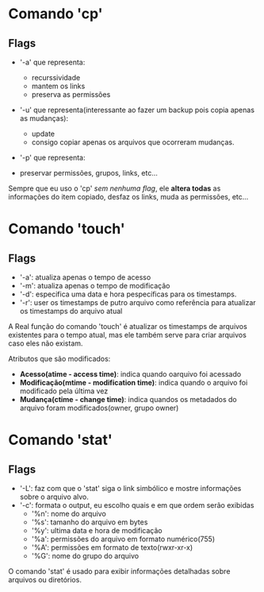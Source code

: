 # Comando 'cp'

## Flags
- '-a' que representa:
  - recurssividade
  - mantem os links
  - preserva as permissões

- '-u' que representa(interessante ao fazer um backup pois copia apenas as mudanças):
  - update
  - consigo copiar apenas os arquivos que ocorreram mudanças.

- '-p' que representa:
- preservar permissões, grupos, links, etc...

Sempre que eu uso o 'cp' *sem nenhuma flag*, ele **altera todas** as informações do item
copiado, desfaz os links, muda as permissões, etc...
<br>

# Comando 'touch'

## Flags
- '-a': atualiza apenas o tempo de acesso
- '-m': atualiza apenas o tempo de modificação
- '-d': especifica uma data e hora pespecíficas para os timestamps.
- '-r': user os timestamps de putro arquivo como referência para atualizar os timestamps do arquivo atual


A Real função do comando 'touch' é atualizar os timestamps de arquivos existentes para o tempo atual,
mas ele também serve para criar arquivos caso eles não existam.

Atributos que são modificados:
- **Acesso(atime - access time)**: indica quando oarquivo foi acessado
- **Modificação(mtime - modification time)**: indica quando o arquivo foi modificado pela última vez
- **Mudança(ctime - change time)**: indica quandos os metadados do arquivo foram modificados(owner, grupo owner)

# Comando 'stat'

## Flags
- '-L': faz com que o 'stat' siga o link simbólico e mostre informações sobre o arquivo alvo.
- '-c': formata o output, eu escolho quais e em que ordem serão exibidas
  - '%n': nome do arquivo
  - '%s': tamanho do arquivo em bytes
  - '%y': ultima data e hora de modificação
  - '%a': permissões do arquivo em formato numérico(755)
  - '%A': permissões em formato de texto(rwxr-xr-x)
  - '%G': nome do grupo do arquivo

O comando 'stat' é usado para exibir informações detalhadas sobre arquivos ou diretórios.
